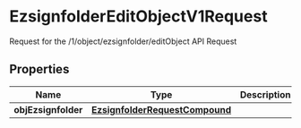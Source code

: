 

# EzsignfolderEditObjectV1Request

Request for the /1/object/ezsignfolder/editObject API Request

## Properties

Name | Type | Description | Notes
------------ | ------------- | ------------- | -------------
**objEzsignfolder** | [**EzsignfolderRequestCompound**](EzsignfolderRequestCompound.md) |  | 



